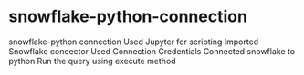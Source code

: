 # snowflake-python-connection
snowflake-python connection
Used Jupyter for scripting
Imported Snowflake coneector 
Used Connection Credentials
Connected snowflake to python
Run the query using execute method
